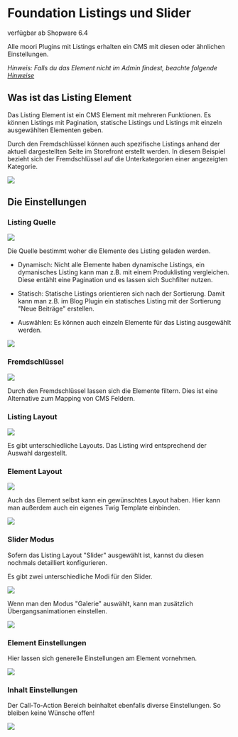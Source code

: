 # Foundation Listings und Slider
verfügbar ab Shopware 6.4

Alle moori Plugins mit Listings erhalten ein CMS mit diesen oder ähnlichen Einstellungen.

_Hinweis: Falls du das Element nicht im Admin findest, 
beachte folgende  [Hinweise](../faq.md)_


## Was ist das Listing Element

Das Listing Element ist ein CMS Element mit mehreren Funktionen.
Es können Listings mit Pagination, statische Listings und Listings mit einzeln ausgewählten
Elementen geben.

Durch den Fremdschlüssel können auch spezifische Listings anhand der aktuell dargestellten
Seite im Storefront erstellt werden. In diesem Beispiel bezieht sich der Fremdschlüssel auf
die Unterkategorien einer angezeigten Kategorie.

![](images/listing-01.jpg)

## Die Einstellungen

### Listing Quelle

![](images/listing-02.jpg)

Die Quelle bestimmt woher die Elemente des Listing geladen werden.

- Dynamisch: Nicht alle Elemente haben dynamische Listings, ein dymanisches
  Listing kann man z.B. mit einem Produklisting vergleichen. Diese entählt eine Pagination
  und es lassen sich Suchfilter nutzen.
  
- Statisch: Statische Listings orientieren sich nach der Sortierung. Damit kann man z.B. 
  im Blog Plugin ein statisches Listing mit der Sortierung "Neue Beiträge" erstellen.
  
- Auswählen: Es können auch einzeln Elemente für das Listing ausgewählt werden.

![](images/listing-03.jpg)

### Fremdschlüssel

![](images/listing-04.jpg)

Durch den Fremdschlüssel lassen sich die Elemente filtern. Dies ist eine Alternative
zum Mapping von CMS Feldern.

### Listing Layout

![](images/listing-05.jpg)

Es gibt unterschiedliche Layouts. Das Listing wird entsprechend der Auswahl dargestellt.

### Element Layout

![](images/listing-06.jpg)

Auch das Element selbst kann ein gewünschtes Layout haben. Hier kann man außerdem auch 
ein eigenes Twig Template einbinden.

![](images/listing-07.jpg)

### Slider Modus

Sofern das Listing Layout "Slider" ausgewählt ist, kannst du diesen nochmals detailliert
konfigurieren.

Es gibt zwei unterschiedliche Modi für den Slider.

![](images/listing-08.jpg)

Wenn man den Modus "Galerie" auswählt, kann man zusätzlich Übergangsanimationen einstellen.

![](images/listing-09.jpg)

### Element Einstellungen

Hier lassen sich generelle Einstellungen am Element vornehmen.

![](images/listing-10.jpg)

### Inhalt Einstellungen

Der Call-To-Action Bereich beinhaltet ebenfalls diverse Einstellungen. So bleiben keine Wünsche offen!

![](images/listing-11.jpg)
